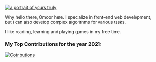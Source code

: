 [![a portrait of yours truly](https://omoorion.github.io/omoor.github.io/Images/omerot.png)](https://omoorion.github.io/threejseffects/)

Why hello there, Omoor here. I specialize in front-end web development, but I can also develop complex algorithms for various tasks.

I like reading, learning and playing games in my free time.

<!--https://steamuserimages-a.akamaihd.net/ugc/1816650191704726668/A0DFFF8022DE9D8F74630F8323A7D9C66A1AC762/?imw=5000&imh=5000&ima=fit&impolicy=Letterbox&imcolor=%23000000&letterbox=false-->

### My Top Contributions for the year 2021:
[![Cotributions](https://i.ibb.co/dJZBWZ1/My-Contributions-Github2021-Omoor.png)](https://skyline.github.com/Omoorion/2021?annotation0=2021-06-26,2021-06-26,26%2F6%2F21%20Damn%20I%20had%20the%20SHEEEEEE&annotation1=2021-12-30,2021-12-30,30%2F12%2F2021%20Okay%20so%20maybe%20I%20had%20a%20bit%20too%20much%20of%20that%20AY%20AY&annotation2=2021-10-15,2021-10-15,15%2F10%2F21%20nah%20nah%20who%20did%20that%20SHEEEEE)
